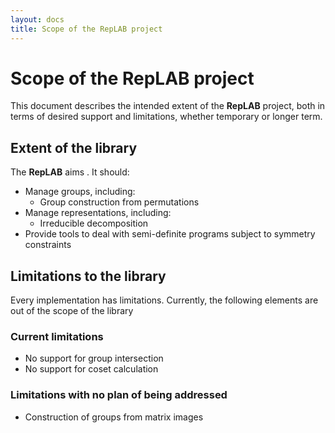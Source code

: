 ```yaml
---
layout: docs
title: Scope of the RepLAB project
---
```


# Scope of the RepLAB project

This document describes the intended extent of the **RepLAB** project, both in terms of desired support and limitations, whether temporary or longer term.

## Extent of the library

The **RepLAB** aims . It should:

 - Manage groups, including:
     - Group construction from permutations
 - Manage representations, including:
     - Irreducible decomposition
 - Provide tools to deal with semi-definite programs subject to symmetry constraints

 
## Limitations to the library

Every implementation has limitations. Currently, the following elements are out of the scope of the library

### Current limitations

 - No support for group intersection
 - No support for coset calculation

### Limitations with no plan of being addressed

 - Construction of groups from matrix images
